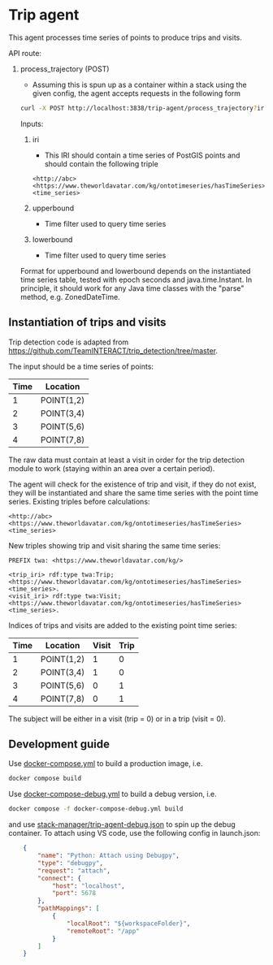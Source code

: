 # Trip agent

This agent processes time series of points to produce trips and visits.

API route:

1) process_trajectory (POST)
   - Assuming this is spun up as a container within a stack using the given config, the agent accepts requests in the following form

    ```bash
    curl -X POST http://localhost:3838/trip-agent/process_trajectory?iri=http://abc&lowerbound=123&upperbound=123
    ```

    Inputs:
    1) iri
       - This IRI should contain a time series of PostGIS points and should contain the following triple

        ```sparql
        <http://abc> <https://www.theworldavatar.com/kg/ontotimeseries/hasTimeSeries> <time_series>
        ```

    2) upperbound
       - Time filter used to query time series

    3) lowerbound
       - Time filter used to query time series  

    Format for upperbound and lowerbound depends on the instantiated time series table, tested with epoch seconds and java.time.Instant. In principle, it should work for any Java time classes with the "parse" method, e.g. ZonedDateTime.

## Instantiation of trips and visits

Trip detection code is adapted from <https://github.com/TeamINTERACT/trip_detection/tree/master>.

The input should be a time series of points:

Time | Location
-- | --
1 | POINT(1,2)
2 | POINT(3,4)
3 | POINT(5,6)
4 | POINT(7,8)

The raw data must contain at least a visit in order for the trip detection module to work (staying within an area over a certain period).

The agent will check for the existence of trip and visit, if they do not exist, they will be instantiated and share the same time series with the point time series. Existing triples before calculations:

```sparql
<http://abc> <https://www.theworldavatar.com/kg/ontotimeseries/hasTimeSeries> <time_series>
```

New triples showing trip and visit sharing the same time series:

```sparql
PREFIX twa: <https://www.theworldavatar.com/kg/>

<trip_iri> rdf:type twa:Trip; <https://www.theworldavatar.com/kg/ontotimeseries/hasTimeSeries> <time_series>.
<visit_iri> rdf:type twa:Visit; <https://www.theworldavatar.com/kg/ontotimeseries/hasTimeSeries> <time_series>.
```

Indices of trips and visits are added to the existing point time series:

Time | Location | Visit | Trip
-- | -- | -- | --
1 | POINT(1,2) | 1| 0
2 | POINT(3,4) | 1| 0
3 | POINT(5,6) | 0| 1
4 | POINT(7,8) | 0| 1

The subject will be either in a visit (trip = 0) or in a trip (visit = 0).

## Development guide

Use [docker-compose.yml](docker-compose.yml) to build a production image, i.e.

```bash
docker compose build
```

Use [docker-compose-debug.yml](docker-compose-debug.yml) to build a debug version, i.e.

```bash
docker compose -f docker-compose-debug.yml build
```

and use [stack-manager/trip-agent-debug.json](stack-manager/trip-agent-debug.json) to spin up the debug container. To attach using VS code, use the following config in launch.json:

```json
    {
        "name": "Python: Attach using Debugpy",
        "type": "debugpy",
        "request": "attach",
        "connect": {
            "host": "localhost",
            "port": 5678
        },
        "pathMappings": [
            {
                "localRoot": "${workspaceFolder}",
                "remoteRoot": "/app"
            }
        ]
    }
```
